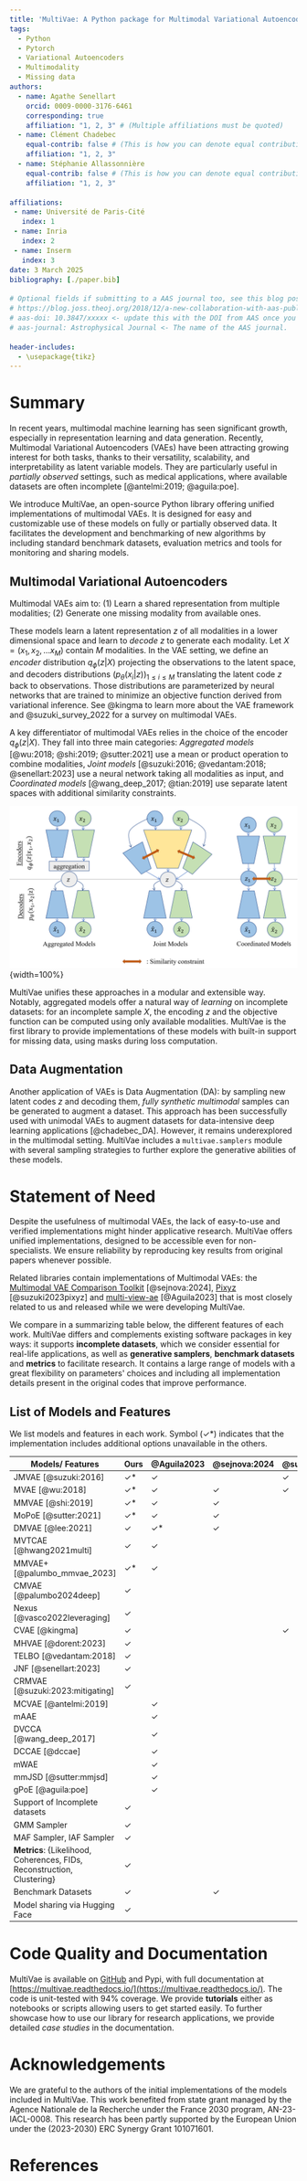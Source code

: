 ```yaml
---
title: 'MultiVae: A Python package for Multimodal Variational Autoencoders on Partial Datasets.'
tags:
  - Python
  - Pytorch
  - Variational Autoencoders
  - Multimodality
  - Missing data
authors:
  - name: Agathe Senellart
    orcid: 0009-0000-3176-6461
    corresponding: true
    affiliation: "1, 2, 3" # (Multiple affiliations must be quoted)
  - name: Clément Chadebec
    equal-contrib: false # (This is how you can denote equal contributions between multiple authors)
    affiliation: "1, 2, 3"
  - name: Stéphanie Allassonnière
    equal-contrib: false # (This is how you can denote equal contributions between multiple authors)
    affiliation: "1, 2, 3"
  
affiliations:
 - name: Université de Paris-Cité
   index: 1
 - name: Inria
   index: 2
 - name: Inserm
   index: 3
date: 3 March 2025
bibliography: [./paper.bib]

# Optional fields if submitting to a AAS journal too, see this blog post:
# https://blog.joss.theoj.org/2018/12/a-new-collaboration-with-aas-publishing
# aas-doi: 10.3847/xxxxx <- update this with the DOI from AAS once you know it.
# aas-journal: Astrophysical Journal <- The name of the AAS journal.

header-includes:
  - \usepackage{tikz}
---
```


# Summary

In recent years, multimodal machine learning has seen significant growth, especially in representation learning and data generation. Recently, Multimodal
Variational Autoencoders (VAEs) have been attracting growing interest for both tasks, thanks
to their versatility, scalability, and interpretability as latent variable
models. They are particularly useful in *partially observed*
settings, such as medical applications, where available datasets are often incomplete [@antelmi:2019; @aguila:poe].

We introduce
MultiVae, an open-source Python library offering unified implementations of multimodal VAEs. It is designed
for easy and customizable use of these models on fully or partially observed data. It facilitates the development and benchmarking of new algorithms by including
standard benchmark datasets, evaluation metrics and tools for monitoring and
sharing models. 

## Multimodal Variational Autoencoders

Multimodal VAEs aim to:
(1) Learn a shared representation from multiple modalities;
(2) Generate one missing modality from available ones.


These models learn a latent representation $z$ of all modalities in a lower dimensional space and learn to *decode* $z$ to generate each modality. Let $X = (x_1, x_2, ... x_M)$ contain $M$ modalities. In the VAE setting, we define an *encoder* distribution $q_{\phi}(z|X)$ projecting the observations to the latent space, and decoders distributions $(p_{\theta}(x_i|z))_{1 \leq i \leq M}$ translating the latent code $z$ back to observations. Those distributions are parameterized by neural networks that are trained to minimize an objective function derived from variational inference. See @kingma to learn more about the VAE framework and @suzuki_survey_2022 for a survey on multimodal VAEs. 


A key differentiator of multimodal VAEs relies in the choice of the encoder $q_{\phi}(z|X)$. They fall into three main categories: *Aggregated models* [@wu:2018; @shi:2019; @sutter:2021] use a mean or product operation to combine modalities, *Joint models* [@suzuki:2016; @vedantam:2018; @senellart:2023] use a neural network taking all modalities as input, and *Coordinated models* [@wang_deep_2017; @tian:2019] use separate latent spaces with additional similarity constraints. 

![Different types of multimodal VAEs \label{types_vae}](mvae_models_diagrams.png){width=100%}

MultiVae unifies these approaches in a modular and extensible way. Notably, aggregated models offer a natural way of *learning* on incomplete datasets: for an incomplete sample $X$, the encoding $z$ and the objective function can be computed using only available modalities. MultiVae is the first library to provide implementations of these models with built-in support for missing data, using masks during loss computation.

## Data Augmentation
Another application of VAEs is Data Augmentation (DA): by sampling new latent codes $z$ and decoding them, *fully synthetic multimodal* samples can be generated to augment a dataset. 
This approach has been successfully used with unimodal VAEs to augment datasets for data-intensive deep learning applications [@chadebec_DA]. However, it remains underexplored in the multimodal setting. 
MultiVae includes a `multivae.samplers` module with several sampling strategies to further explore the generative abilities of these models. 

# Statement of Need

Despite the usefulness of multimodal VAEs, the lack of easy-to-use and verified implementations might hinder 
applicative research. MultiVae offers unified implementations, designed to be accessible even for non-specialists. We ensure reliability by reproducing key results from original papers whenever possible.

Related libraries contain implementations of Multimodal VAEs: the [Multimodal VAE Comparison Toolkit](https://github.com/gabinsane/multimodal-vae-comparison) [@sejnova:2024], [Pixyz](https://github.com/masa-su/pixyz/blob/main/examples/jmvae.ipynb) [@suzuki2023pixyz] and [multi-view-ae](https://github.com/alawryaguila/multi-view-AE) [@Aguila2023] that is most closely related to us and released while we were developing MultiVae.

 We compare in a summarizing table below, the different features of each work. MultiVae differs and complements existing software packages in key ways: it supports **incomplete datasets**, which we consider essential for real-life applications, as well as **generative samplers**, **benchmark datasets** and **metrics** to facilitate research. It contains a large range of models with a great flexibility on parameters' choices and including all implementation details present in the original codes that improve performance.  
 

## List of Models and Features
We list models and features in each work. Symbol ($\checkmark$*) indicates that the implementation includes additional options unavailable in the others.


|Models/ Features           |Ours     |@Aguila2023|@sejnova:2024| @suzuki2023pixyz
|---------------------------|-------|-------|-------|-------|
|JMVAE [@suzuki:2016]       | 	$\checkmark$* |	$\checkmark$| |$\checkmark$|
|MVAE [@wu:2018]             | 	$\checkmark$*|	$\checkmark$|$\checkmark$|$\checkmark$|
|MMVAE [@shi:2019]           |	$\checkmark$*|	$\checkmark$|$\checkmark$| |
|MoPoE [@sutter:2021]        |	$\checkmark$*|	$\checkmark$|$\checkmark$| |
|DMVAE [@lee:2021]           |	$\checkmark$|	$\checkmark$*|$\checkmark$||
|MVTCAE [@hwang2021multi]    |	$\checkmark$|	$\checkmark$|||
|MMVAE+ [@palumbo_mmvae_2023]|	$\checkmark$*|	$\checkmark$|||
|CMVAE [@palumbo2024deep]    |	$\checkmark$||||
|Nexus [@vasco2022leveraging]|	$\checkmark$||||
|CVAE [@kingma]              |	$\checkmark$|||$\checkmark$|
|MHVAE [@dorent:2023]        |	$\checkmark$||||
|TELBO [@vedantam:2018]      |	$\checkmark$||||
|JNF [@senellart:2023]       |	$\checkmark$||||
|CRMVAE [@suzuki:2023:mitigating]|$\checkmark$||||
|MCVAE [@antelmi:2019]||	$\checkmark$|||
|mAAE||	$\checkmark$|||
|DVCCA [@wang_deep_2017]||	$\checkmark$|||
|DCCAE [@dccae]|| $\checkmark$|||
|mWAE||	$\checkmark$|||
|mmJSD [@sutter:mmjsd]||	$\checkmark$|||
|gPoE [@aguila:poe]||	$\checkmark$|||
|Support of Incomplete datasets|	$\checkmark$||||
|GMM Sampler|	$\checkmark$||||
|MAF Sampler, IAF Sampler|	$\checkmark$||||
|**Metrics**: {Likelihood, Coherences, FIDs, Reconstruction, Clustering}|	$\checkmark$|||
|Benchmark Datasets| 	$\checkmark$||$\checkmark$|||
|Model sharing via Hugging Face |	$\checkmark$||||

# Code Quality and Documentation

MultiVae is available on [GitHub](https://github.com/AgatheSenellart/MultiVae) and Pypi, with full documentation at [https://multivae.readthedocs.io/](https://multivae.readthedocs.io/).
The code is unit-tested with 94% coverage. We provide **tutorials** either as notebooks or scripts allowing users to get started easily. To further showcase how to use our library for research applications, we provide detailed *case studies* in the documentation.


# Acknowledgements

We are grateful to the authors of the initial implementations of the models included in MultiVae. 
This work benefited from state grant managed by the Agence Nationale de la Recherche under the France 2030 program,
AN\-23-IACL-0008.
This research has been partly supported by the European Union under the (2023-2030) ERC Synergy Grant 101071601. 


# References

